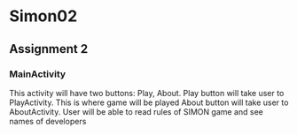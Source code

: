 # Simon02

## Assignment 2

### MainActivity
This activity will have two buttons: Play, About.
Play button will take user to PlayActivity. This is where game will be played
About button will take user to AboutActivity. User will be able to read rules of SIMON game and see names of developers
